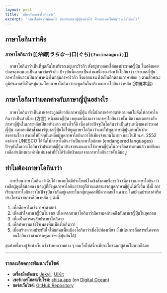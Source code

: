 ```yaml
---
layout: post
title: 'เกี่ยวกับภาษาโอกินาว่า'
excerpt: 'ภาษาโอกินาว่าคืออะไร ต่างกับภาษาญี่ปุ่นอย่างไร ศึกษาภาษาโอกินาว่าแล้วได้อะไร'
---
```


## ภาษาโอกินาว่าคือ

### ภาษาโอกินาว่า [[$沖縄(うちなー)$口(ぐち)`(ʔucinaaguci)`]]

　ภาษาโอกินาว่าเป็นที่พูดกันในบริเวณหมู่เกาะริวกิว ตั้งอยู่ทางตอนใต้ของประเทศญี่ปุ่น ในอดีตเคยปกครองตนเองเป็นอาณาจักรริวกิว ปัจจุบันนี้กลายเป็นส่วนหนึ่งของจังหวัดโอกินาว่า ประเทศญี่ปุ่น ภาษาโอกินาว่าเป็นภาษาหนึ่งในกลุ่มภาษาริวกิว ซึ่งแตกแขนงได้เป็นอีกหลายภาษาย่อย ๆ ตามลักษณะภูมิประเทศที่เป็นหมู่เกาะ โดยภาษาโอกินาว่าจะพูดกันในบริเวณเกาะโอกินาว่าหลัก (沖縄本島)

## ภาษาโอกินาว่าแตกต่างกับภาษาญี่ปุ่นอย่างไร

　ภาษาโอกินาว่าเป็นภาษาตระกูลเดียวกับภาษาญี่ปุ่น ทั้งนี้นักภาษาศาสตร์หลายคนไม่จัดให้ภาษาโอกินาว่าเป็นสำเนียง (方言) หนึ่งของญี่ปุ่น เหตุผลเนื่องมาจากภาษาโอกินาว่านั้น มีความแตกต่างกับภาษาญี่ปุ่นในเกาะหลักเป็นอย่างมาก อย่างไรก็ดี เนื่องด้วยปัจจุบันโอกินาว่าเป็นส่วนหนึ่งของประเทศญี่ปุ่น และเคยมีคำสั่งของรัฐบาลญี่ปุ่นไม่ให้พูดภาษาโอกินาว่าและให้พูดภาษาญี่ปุ่นแทนในช่วงสงครามโลก ส่งผลให้ปัจจุบันเหลือผู้พูดภาษาโอกินาว่าได้เพียงจำนวนไม่มาก และในปี พ.ศ. 2552 องค์การ UNESCO ได้จัดให้ภาษาโอกินาว่าเป็นภาษาใกล้ตาย (endangered languages) ปัจจุบันในเกาะโอกินาว่าประเทศญี่ปุ่น ประชาชนบนเกาะใช้ภาษาญี่ปุ่นในการสื่อสารแทนแล้ว แต่ยังคงเหลือสำเนียงและคำศัพท์บางคำที่ยังได้รับอิทธิพลมาจากภาษาโอกินาว่าดั้งเดิมอยู่

## ทำไมต้องภาษาโอกินาว่า

　การเรียนภาษาโอกินาว่านับได้ว่าแทบไม่มีประโยชน์ในเชิงสังคมหรือธุรกิจ เนื่องจากภาษาโอกินาว่าเหลือผู้พูดได้น้อยลง และผู้ที่ยังพูดภาษาโอกินาว่าอยู่ก็ล้วนแต่สามารถพูดภาษาญี่ปุ่นได้ทั้งสิ้น ทั้งนี้ การเรียนภาษาโอกินาว่าในปัจจุบันจำกัดอยู่เฉพาะในกลุ่มบุคคลที่มีความสนใจเฉพาะ โดยมีจุดประสงค์หรือประโยชน์จากการศึกษาหลัก ๆ ดังนี้
1. เพื่อศึกษาในเชิงภาษาศาสตร์
2. เพื่อเข้าใจภาษาญี่ปุ่นโบราณ เนื่องจากภาษาโอกินาว่ามีความคล้ายคลึงกับภาษาญี่ปุ่นในยุคก่อน
3. เพื่อเป็นการอนุรักษ์ภาษาใกล้ตาย
4. เพื่อทำความเข้าใจเพลงพื้นเมืองโอกินาว่า
5. เพื่อสร้างความประทับใจให้แก่คนพื้นเมืองโอกินาว่าเมื่อไปท่องเที่ยว (ไม่เน้นการสื่อสารเนื่องจากคนโอกินาว่าสามารถพูดภาษาญี่ปุ่นกันได้)

สุดท้ายนี้ทางผู้จัดทำเว็บหวังว่าบทความต่าง ๆ บนเว็บไซต์นี้จะมีประโยชน์แก่ผู้อ่านไม่มากก็น้อย

---

### รายละเอียดการพัฒนาเว็บไซต์

- **เครื่องมือพัฒนา:** [Jekyll](https://jekyllrb.com), [UIKit](https://getuikit.com/)
- **เซอร์เวอร์โฮสต์เว็บไซต์:** [shisa.app](https://shisa.app) (on [Digital Ocean](https://cloud.digitalocean.com))
- **ซอร์สเว็บไซต์:** [GitHub Repository](https://github.com/ponlawat-w/ryu.shisa.app)
